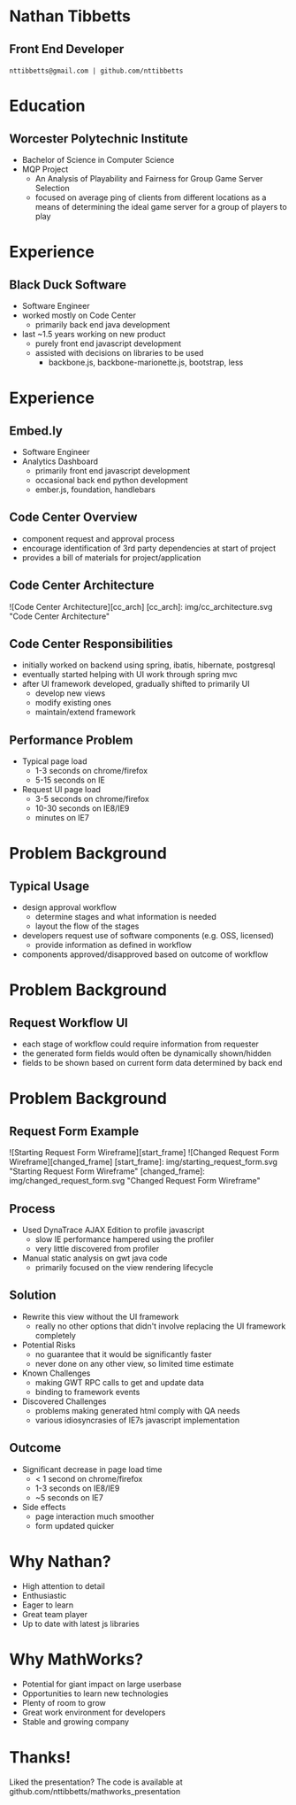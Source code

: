 # Nathan Tibbetts <!-- .element: style="color: #fdf6e3;" -->
## Front End Developer
`nttibbetts@gmail.com | github.com/nttibbetts`

<!--/-->
# Education
## Worcester Polytechnic Institute
- Bachelor of Science in Computer Science
- MQP Project
  - An Analysis of Playability and Fairness for Group Game Server Selection
  - focused on average ping of clients from different locations as a means of determining the ideal game server for a group of players to play

<!--/-->
# Experience
## Black Duck Software
- Software Engineer
- worked mostly on Code Center
  - primarily back end java development
- last ~1.5 years working on new product
  - purely front end javascript development
  - assisted with decisions on libraries to be used
    - backbone.js, backbone-marionette.js, bootstrap, less

<!--//-->
# Experience
## Embed.ly
- Software Engineer
- Analytics Dashboard
  - primarily front end javascript development
  - occasional back end python development
  - ember.js, foundation, handlebars

<!--/-->
## Code Center Overview
- component request and approval process
- encourage identification of 3rd party dependencies at start of project
- provides a bill of materials for project/application

<!--//-->
## Code Center Architecture
![Code Center Architecture][cc_arch]
[cc_arch]: img/cc_architecture.svg "Code Center Architecture"

<!--//-->
## Code Center Responsibilities
- initially worked on backend using spring, ibatis, hibernate, postgresql
- eventually started helping with UI work through spring mvc
- after UI framework developed, gradually shifted to primarily UI
  - develop new views
  - modify existing ones
  - maintain/extend framework

<!--/-->
## Performance Problem
- Typical page load
  - 1-3 seconds on chrome/firefox
  - 5-15 seconds on IE
- Request UI page load <!-- .element: class="fragment" -->
  - 3-5 seconds on chrome/firefox
  - 10-30 seconds on IE8/IE9
  - minutes on IE7

<!--/-->
# Problem Background
## Typical Usage
- design approval workflow
  - determine stages and what information is needed
  - layout the flow of the stages
- developers request use of software components (e.g. OSS, licensed)
  - provide information as defined in workflow
- components approved/disapproved based on outcome of workflow

<!--//-->
# Problem Background
## Request Workflow UI
- each stage of workflow could require information from requester
- the generated form fields would often be dynamically shown/hidden
- fields to be shown based on current form data determined by back end

<!--//-->
# Problem Background
## Request Form Example
![Starting Request Form Wireframe][start_frame] <!-- .element: style="vertical-align: top;" -->
![Changed Request Form Wireframe][changed_frame] <!-- .element: class="fragment" -->
[start_frame]: img/starting_request_form.svg "Starting Request Form Wireframe"
[changed_frame]: img/changed_request_form.svg "Changed Request Form Wireframe"

<!--/-->
## Process
- Used DynaTrace AJAX Edition to profile javascript
  - slow IE performance hampered using the profiler
  - very little discovered from profiler
- Manual static analysis on gwt java code
  - primarily focused on the view rendering lifecycle

<!--//-->
## Solution
- Rewrite this view without the UI framework
  - really no other options that didn't involve replacing the UI framework completely
- Potential Risks <!-- .element: class="fragment" -->
  - no guarantee that it would be significantly faster
  - never done on any other view, so limited time estimate
- Known Challenges <!-- .element: class="fragment" -->
  - making GWT RPC calls to get and update data
  - binding to framework events
- Discovered Challenges <!-- .element: class="fragment" -->
  - problems making generated html comply with QA needs
  - various idiosyncrasies of IE7s javascript implementation

<!--//-->
## Outcome
- Significant decrease in page load time <!-- .element: class="fragment" -->
  - < 1 second on chrome/firefox
  - 1-3 seconds on IE8/IE9
  - ~5 seconds on IE7
- Side effects <!-- .element: class="fragment" -->
  - page interaction much smoother
  - form updated quicker

<!--/-->
# Why Nathan?
- High attention to detail <!-- .element: class="fragment roll-in" -->
- Enthusiastic <!-- .element: class="fragment roll-in" -->
- Eager to learn <!-- .element: class="fragment roll-in" -->
- Great team player <!-- .element: class="fragment roll-in" -->
- Up to date with latest js libraries <!-- .element: class="fragment roll-in" -->

<!--//-->
# Why MathWorks?
- Potential for giant impact on large userbase <!-- .element: class="fragment roll-in" -->
- Opportunities to learn new technologies <!-- .element: class="fragment roll-in" -->
- Plenty of room to grow <!-- .element: class="fragment roll-in" -->
- Great work environment for developers <!-- .element: class="fragment roll-in" -->
- Stable and growing company <!-- .element: class="fragment roll-in" -->

<!--/-->
<!-- .slide: style="height: 100%;" data-autoslide="3000" -->

# Thanks! <!-- .element: class="thanks" -->
Liked the presentation? The code is available at github.com/nttibbetts/mathworks_presentation <!-- .element: class="fragment pull-down roll-in" -->
